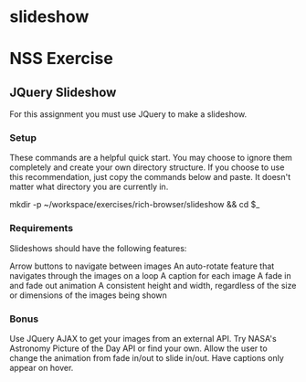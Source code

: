 # slideshow

# NSS Exercise

## JQuery Slideshow

For this assignment you must use JQuery to make a slideshow.

### Setup

These commands are a helpful quick start. You may choose to ignore them completely and create your own directory structure. If you choose to use this recommendation, just copy the commands below and paste. It doesn't matter what directory you are currently in.

mkdir -p ~/workspace/exercises/rich-browser/slideshow && cd $_

### Requirements

Slideshows should have the following features:

Arrow buttons to navigate between images
An auto-rotate feature that navigates through the images on a loop
A caption for each image
A fade in and fade out animation
A consistent height and width, regardless of the size or dimensions of the images being shown

### Bonus

Use JQuery AJAX to get your images from an external API. Try NASA's Astronomy Picture of the Day API or find your own.
Allow the user to change the animation from fade in/out to slide in/out.
Have captions only appear on hover.